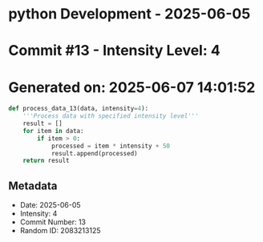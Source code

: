 ﻿# python Development - 2025-06-05
# Commit #13 - Intensity Level: 4
# Generated on: 2025-06-07 14:01:52
```python
def process_data_13(data, intensity=4):
    '''Process data with specified intensity level'''
    result = []
    for item in data:
        if item > 0:
            processed = item * intensity + 50
            result.append(processed)
    return result
```
## Metadata
- Date: 2025-06-05
- Intensity: 4
- Commit Number: 13
- Random ID: 2083213125
